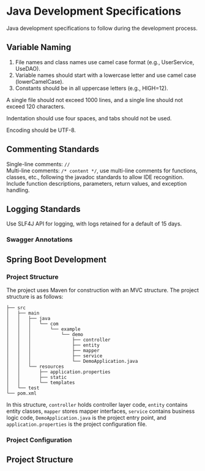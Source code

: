 # Java Development Specifications

Java development specifications to follow during the development process.

## Variable Naming

1. File names and class names use camel case format (e.g., UserService, UseDAO).  
2. Variable names should start with a lowercase letter and use camel case (lowerCamelCase).  
3. Constants should be in all uppercase letters (e.g., HIGH=12).

A single file should not exceed 1000 lines, and a single line should not exceed 120 characters.

Indentation should use four spaces, and tabs should not be used.

Encoding should be UTF-8.

## Commenting Standards

Single-line comments: `//`  
Multi-line comments: `/* content */`, use multi-line comments for functions, classes, etc., following the javadoc standards to allow IDE recognition. Include function descriptions, parameters, return values, and exception handling.

## Logging Standards

Use SLF4J API for logging, with logs retained for a default of 15 days.

### Swagger Annotations

## Spring Boot Development

### Project Structure

The project uses Maven for construction with an MVC structure. The project structure is as follows:

```
├── src
│   ├── main
│   │   ├── java
│   │   │   └── com
│   │   │       └── example
│   │   │           └── demo
│   │   │               ├── controller
│   │   │               ├── entity
│   │   │               ├── mapper
│   │   │               ├── service
│   │   │               └── DemoApplication.java
│   │   └── resources
│   │       ├── application.properties
│   │       ├── static
│   │       └── templates
│   └── test
└── pom.xml
```

In this structure, `controller` holds controller layer code, `entity` contains entity classes, `mapper` stores mapper interfaces, `service` contains business logic code, `DemoApplication.java` is the project entry point, and `application.properties` is the project configuration file.

### Project Configuration

## Project Structure
